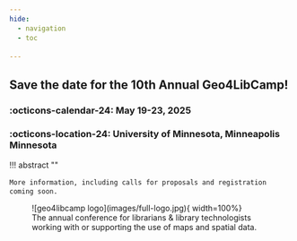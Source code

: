 ```yaml
---
hide:
  - navigation
  - toc

---
```

<style>

  .md-typeset h1,
  .md-content__button {
    display: none;
  }

</style>


## Save the date for the 10th Annual Geo4LibCamp!

### :octicons-calendar-24: May 19-23, 2025

### :octicons-location-24: University of Minnesota, Minneapolis Minnesota


!!! abstract ""

	More information, including calls for proposals and registration coming soon.


<figure markdown="span">
  ![geo4libcamp logo](images/full-logo.jpg){ width=100%}
  <figcaption>The annual conference for librarians & library technologists working with or supporting the use of maps and spatial data.</figcaption>
</figure>



	
	
	









